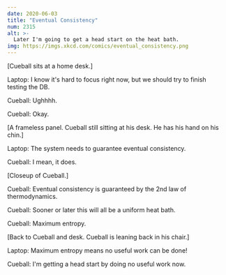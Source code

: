 ```yaml
---
date: 2020-06-03
title: "Eventual Consistency"
num: 2315
alt: >-
  Later I'm going to get a head start on the heat bath.
img: https://imgs.xkcd.com/comics/eventual_consistency.png
---
```

[Cueball sits at a home desk.]

Laptop: I know it's hard to focus right now, but we should try to finish testing the DB.

Cueball: Ughhhh.

Cueball: Okay.

[A frameless panel. Cueball still sitting at his desk. He has his hand on his chin.]

Laptop: The system needs to guarantee eventual consistency.

Cueball: I mean, it does.

[Closeup of Cueball.]

Cueball: Eventual consistency is guaranteed by the 2nd law of thermodynamics.

Cueball: Sooner or later this will all be a uniform heat bath.

Cueball: Maximum entropy.

[Back to Cueball and desk. Cueball is leaning back in his chair.]

Laptop: Maximum entropy means no useful work can be done!

Cueball: I'm getting a head start by doing no useful work now.